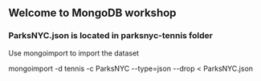 ## Welcome to MongoDB workshop

###  ParksNYC.json is located in parksnyc-tennis folder

Use mongoimport to import the dataset

mongoimport -d tennis -c ParksNYC --type=json --drop < ParksNYC.json
